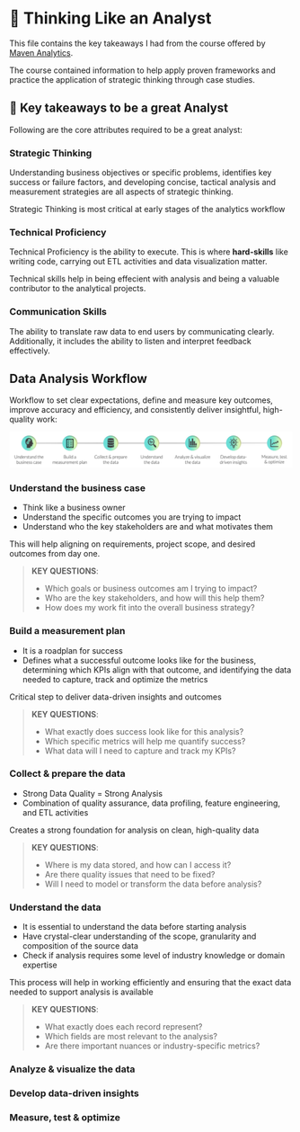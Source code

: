 # 💭 Thinking Like an Analyst

This file contains the key takeaways I had from the course offered by [Maven Analytics](https://www.mavenanalytics.io/course/thinking-like-an-analyst).

The course contained information to help apply proven frameworks and practice the application of strategic thinking through case studies.

## 📌 Key takeaways to be a great Analyst

Following are the core attributes required to be a great analyst:

### Strategic Thinking

Understanding business objectives or specific problems, identifies key success or failure factors, and developing concise, tactical analysis and measurement strategies are all aspects of strategic thinking.

Strategic Thinking is most critical at early stages of the analytics workflow


### Technical Proficiency

Technical Proficiency is the ability to execute. This is where **hard-skills** like writing code, carrying out ETL activities and data visualization matter.

Technical skills help in being effecient with analysis and being a valuable contributor to the analytical projects.

### Communication Skills

The ability to translate raw data to end users by communicating clearly. Additionally, it includes the ability to listen and interpret feedback effectively. 

## Data Analysis Workflow

Workflow to set clear expectations, define and measure key outcomes, improve accuracy and efficiency, and consistently deliver insightful, high-quality work:

![](Data_Analysis_Workflow.jpeg)

### Understand the business case

- Think like a business owner
- Understand the specific outcomes you are trying to impact
- Understand who the key stakeholders are and what motivates them

 This will help aligning on requirements, project scope, and desired outcomes from day one.

> **KEY QUESTIONS**:
>
> - Which goals or business outcomes am I trying to impact?
> - Who are the key stakeholders, and how will this help them?
> - How does my work fit into the overall business strategy?

### Build a measurement plan

- It is a roadplan for success
- Defines what a successful outcome looks like for the business, determining which KPIs align with that outcome, and identifying the data needed to capture, track and optimize the metrics

 Critical step to deliver data-driven insights and outcomes

> **KEY QUESTIONS**:
>
> - What exactly does success look like for this analysis?
> - Which specific metrics will help me quantify success?
> - What data will I need to capture and track my KPIs?

### Collect & prepare the data

- Strong Data Quality = Strong Analysis
- Combination of quality assurance, data profiling, feature engineering, and ETL activities

Creates a strong foundation for analysis on clean, high-quality data

> **KEY QUESTIONS**:
>
> - Where is my data stored, and how can I access it?
> - Are there quality issues that need to be fixed?
> - Will I need to model or transform the data before analysis?

### Understand the data

- It is essential to understand the data before starting analysis
- Have crystal-clear understanding of the scope, granularity and composition of the source data
- Check if analysis requires some level of industry knowledge or domain expertise

This process will help in working efficiently and ensuring that the exact data needed to support analysis is available

> **KEY QUESTIONS**:
> - What exactly does each record represent?
> - Which fields are most relevant to the analysis?
> - Are there important nuances or industry-specific metrics?

### Analyze & visualize the data



### Develop data-driven insights


### Measure, test & optimize
